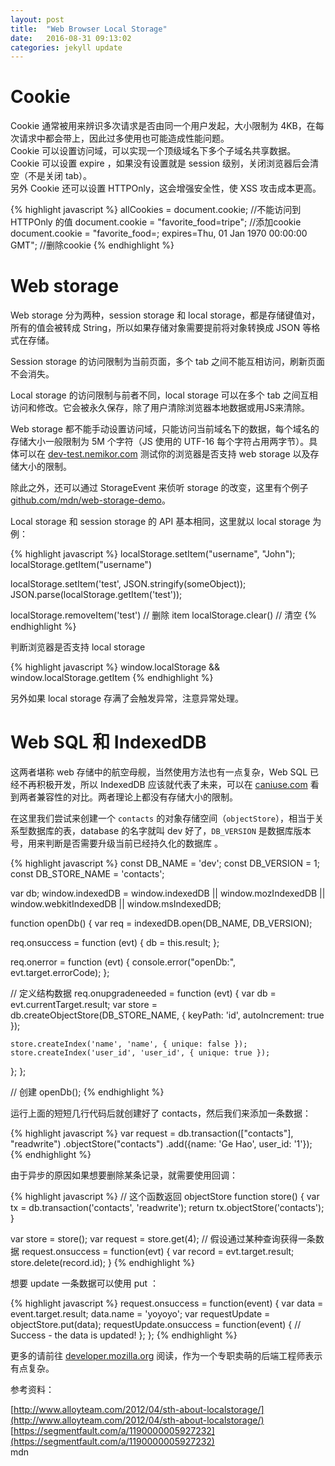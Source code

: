 ```yaml
---
layout: post
title:  "Web Browser Local Storage"
date:   2016-08-31 09:13:02
categories: jekyll update
---
```


# Cookie

Cookie 通常被用来辨识多次请求是否由同一个用户发起，大小限制为 4KB，在每次请求中都会带上，因此过多使用也可能造成性能问题。  
Cookie 可以设置访问域，可以实现一个顶级域名下多个子域名共享数据。  
Cookie 可以设置 expire ，如果没有设置就是  session 级别，关闭浏览器后会清空（不是关闭 tab）。  
另外 Cookie 还可以设置 HTTPOnly，这会增强安全性，使 XSS 攻击成本更高。


{% highlight javascript %}
allCookies = document.cookie;  //不能访问到 HTTPOnly 的值
document.cookie = "favorite_food=tripe"; //添加cookie
document.cookie = "favorite_food=; expires=Thu, 01 Jan 1970 00:00:00 GMT"; //删除cookie
{% endhighlight %}


# Web storage
Web storage 分为两种，session storage 和 local storage，都是存储键值对，所有的值会被转成 String，所以如果存储对象需要提前将对象转换成 JSON 等格式在存储。

Session storage 的访问限制为当前页面，多个 tab 之间不能互相访问，刷新页面不会消失。

Local storage 的访问限制与前者不同，local storage 可以在多个 tab 之间互相访问和修改。它会被永久保存，除了用户清除浏览器本地数据或用JS来清除。

Web storage 都不能手动设置访问域，只能访问当前域名下的数据，每个域名的存储大小一般限制为 5M 个字符（JS 使用的 UTF-16 每个字符占用两字节）。具体可以在 [dev-test.nemikor.com](http://dev-test.nemikor.com/web-storage/support-test/) 测试你的浏览器是否支持 web storage 以及存储大小的限制。

除此之外，还可以通过 StorageEvent 来侦听 storage 的改变，这里有个例子 [github.com/mdn/web-storage-demo](https://github.com/mdn/web-storage-demo)。

Local storage 和 session storage 的 API 基本相同，这里就以 local storage 为例：

{% highlight javascript %}
localStorage.setItem("username", "John");
localStorage.getItem("username")

localStorage.setItem('test', JSON.stringify(someObject));
JSON.parse(localStorage.getItem('test'));

localStorage.removeItem('test') // 删除 item
localStorage.clear()  // 清空
{% endhighlight %}

判断浏览器是否支持 local storage

{% highlight javascript %}
window.localStorage && window.localStorage.getItem
{% endhighlight %}

另外如果 local storage 存满了会触发异常，注意异常处理。

# Web SQL 和 IndexedDB

这两者堪称 web 存储中的航空母舰，当然使用方法也有一点复杂，Web SQL 已经不再积极开发，所以 IndexedDB 应该就代表了未来，可以在 [caniuse.com](caniuse.com) 看到两者兼容性的对比。两者理论上都没有存储大小的限制。

在这里我们尝试来创建一个 `contacts` 的对象存储空间（`objectStore`），相当于关系型数据库的表，database 的名字就叫 dev 好了，`DB_VERSION` 是数据库版本号，用来判断是否需要升级当前已经持久化的数据库 。


{% highlight javascript %}
const DB_NAME = 'dev';
const DB_VERSION = 1;
const DB_STORE_NAME = 'contacts';

var db;
window.indexedDB = window.indexedDB || window.mozIndexedDB || window.webkitIndexedDB || window.msIndexedDB;

function openDb() {
  var req = indexedDB.open(DB_NAME, DB_VERSION);

  req.onsuccess = function (evt) {
    db = this.result;
  };

  req.onerror = function (evt) {
    console.error("openDb:", evt.target.errorCode);
  };

  // 定义结构数据
  req.onupgradeneeded = function (evt) {
    var db = evt.currentTarget.result;
    var store = db.createObjectStore(DB_STORE_NAME, { keyPath: 'id', autoIncrement: true });

    store.createIndex('name', 'name', { unique: false });
    store.createIndex('user_id', 'user_id', { unique: true });
  };
};

// 创建
openDb();
{% endhighlight %}


运行上面的短短几行代码后就创建好了 contacts，然后我们来添加一条数据：

{% highlight javascript %}
var request = db.transaction(["contacts"], "readwrite")
                .objectStore("contacts")
     .add({name: 'Ge Hao', user_id: '1'});
{% endhighlight %}


由于异步的原因如果想要删除某条记录，就需要使用回调：

{% highlight javascript %}
// 这个函数返回 objectStore
function store() {
  var tx = db.transaction('contacts', 'readwrite');
  return tx.objectStore('contacts');
}

var store = store();
var request = store.get(4);  // 假设通过某种查询获得一条数据
request.onsuccess = function(evt) {
  var record = evt.target.result;
  store.delete(record.id);
}
{% endhighlight %}

想要 update 一条数据可以使用 put ：

{% highlight javascript %}
request.onsuccess = function(event) {
  var data = event.target.result;
  data.name = 'yoyoyo';
  var requestUpdate = objectStore.put(data);
  requestUpdate.onsuccess = function(event) {
      // Success - the data is updated!
  };
};
{% endhighlight %}


更多的请前往 [developer.mozilla.org](https://developer.mozilla.org/en-US/docs/Web/API/IndexedDB_API/Using_IndexedDB) 阅读，作为一个专职卖萌的后端工程师表示有点复杂。


参考资料：

[http://www.alloyteam.com/2012/04/sth-about-localstorage/](http://www.alloyteam.com/2012/04/sth-about-localstorage/)  
[https://segmentfault.com/a/1190000005927232](https://segmentfault.com/a/1190000005927232)  
mdn  